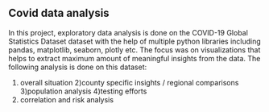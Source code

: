 ## Covid data analysis
In this project, exploratory data analysis is done on the COVID-19 Global Statistics Dataset dataset with the help of multiple python libraries including pandas, matplotlib, seaborn, plotly etc. The focus was on visualizations that helps to extract maximum amount of meaningful insights from the data. The following analysis is done on this dataset:

1) overall situation 
2)county specific insights / regional comparisons 
3)population analysis 
4)testing efforts
5) correlation and risk analysis
